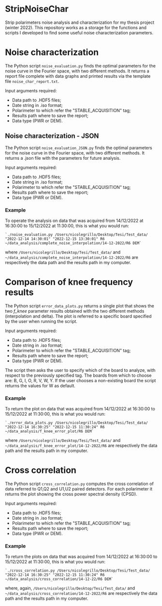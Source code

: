 # StripNoiseChar

Strip polarimeters noise analysis and characterization for my thesis project (winter 2022).
This repository works as a storage for the functions and scripts I developed to find some useful noise characterization parameters.

# Noise characterization
The Python script `noise_evaluation.py` finds the optimal parameters for the noise curve in the Fourier space, with two different methods. It returns a report file complete with data graphs and printed results via the template file `noise_char_report.txt`. 

Input arguments required: 

- Data path to .HDF5 files;
- Date string in .iso format;
- Polarimeter to which refer the "STABLE_ACQUISITION" tag; 
- Results path where to save the report;
- Data type (PWR or DEM).

## Noise characterization - JSON
The Python script `noise_evaluation_JSON.py` finds the optimal parameters for the noise curve in the Fourier space, with two different methods. It returns a .json file with the parameters for future analysis.

Input arguments required: 

- Data path to .HDF5 files;
- Date string in .iso format;
- Polarimeter to which refer the "STABLE_ACQUISITION" tag; 
- Results path where to save the report;
- Data type (PWR or DEM).


### Example

To operate the analysis on data that was acquired from 14/12/2022 at 16:30:00 to 15/12/2022 at 11:30:00, this is what you would run: 

    `./noise_evaluation.py /Users/nicolegrillo/Desktop/Tesi/Test_data/ "2022-12-14 14:30:01" "2022-12-15 13:30:01" R6 ~/data_analysis/complete_noise_interpolation/14-12-2022/R6 DEM`
  
where `/Users/nicolegrillo/Desktop/Tesi/Test_data/` and `~/data_analysis/complete_noise_interpolation/14-12-2022/R6` are respectively the data path and the results path in my computer.

# Comparison of knee frequency results 

The Python script `error_data_plots.py` returns a single plot that shows the two *f_knee* parameter results obtained with the two different methods (interpolation and delta). The plot is referred to a specific board specified by the user when running the script. 

Input arguments required: 

- Data path to .HDF5 files;
- Date string in .iso format;
- Polarimeter to which refer the "STABLE_ACQUISITION" tag; 
- Results path where to save the report;
- Data type (PWR or DEM).

The script then asks the user to specify which of the board to analyze, with respect to the previously specified tag. The boards from which to choose are: B, G, I, O, R, V, W, Y. If the user chooses a non-existing board the script returns the values for W as default. 

### Example

To return the plot on data that was acquired from 14/12/2022 at 16:30:00 to 15/12/2022 at 11:30:00, this is what you would run: 

    `./error_data_plots.py /Users/nicolegrillo/Desktop/Tesi/Test_data/ "2022-12-14 16:30:25" "2022-12-15 11:30:24" R6 ~/data_analysis/f_knee_error_plot/R6 DEM`
  
where `/Users/nicolegrillo/Desktop/Tesi/Test_data/` and `~/data_analysis/f_knee_error_plot/14-12-2022/R6` are respectively the data path and the results path in my computer.

# Cross correlation

The Python script `cross_correlation.py` computes the cross correlation of data referred to Q1,Q2 and U1,U2 paired detectors. For each polarimeter it returns the plot showing the cross power spectral density (CPSD). 

Input arguments required: 

- Data path to .HDF5 files;
- Date string in .iso format;
- Polarimeter to which refer the "STABLE_ACQUISITION" tag; 
- Results path where to save the report;
- Data type (PWR or DEM).

### Example

To return the plots on data that was acquired from 14/12/2022 at 16:30:00 to 15/12/2022 at 11:30:00, this is what you would run: 

    `./cross_correlation.py /Users/nicolegrillo/Desktop/Tesi/Test_data/ "2022-12-14 16:30:25" "2022-12-15 11:30:24" R6 ~/data_analysis/cross_correlation/14-12-22/R6 DEM`
  
where, again, `/Users/nicolegrillo/Desktop/Tesi/Test_data/` and `~/data_analysis/cross_correlation/14-12-2022/R6` are respectively the data path and the results path in my computer.

